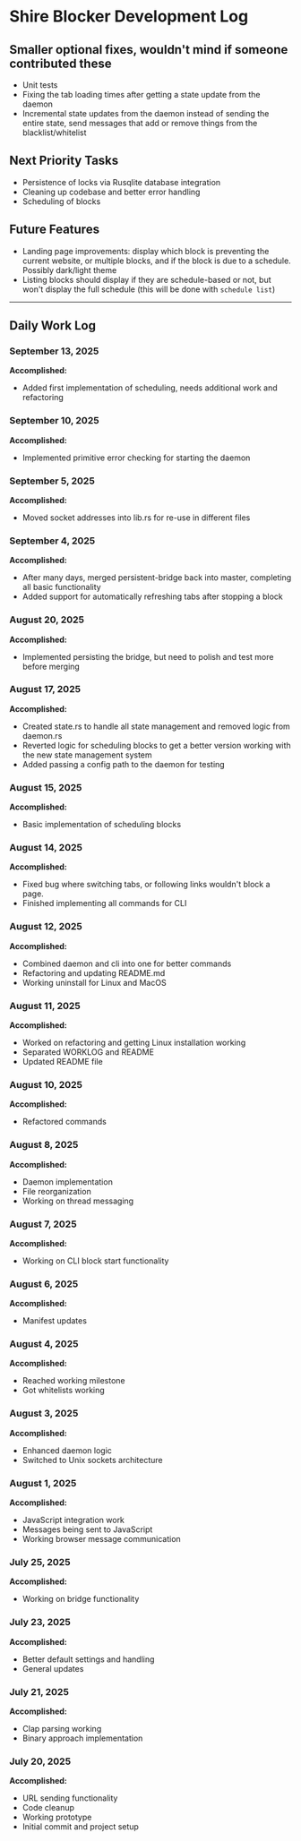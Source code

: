 # Shire Blocker Development Log

## Smaller optional fixes, wouldn't mind if someone contributed these
- Unit tests
- Fixing the tab loading times after getting a state update from the daemon
- Incremental state updates from the daemon instead of sending the entire state, send messages that add or remove things from the blacklist/whitelist

## Next Priority Tasks
- Persistence of locks via Rusqlite database integration
- Cleaning up codebase and better error handling
- Scheduling of blocks

## Future Features
- Landing page improvements: display which block is preventing the current website, or multiple blocks, and if the block is due to a schedule. Possibly dark/light theme
- Listing blocks should display if they are schedule-based or not, but won't display the full schedule (this will be done with `schedule list`)

---

## Daily Work Log

### September 13, 2025
**Accomplished:**
- Added first implementation of scheduling, needs additional work and refactoring

### September 10, 2025
**Accomplished:**
- Implemented primitive error checking for starting the daemon

### September 5, 2025
**Accomplished:**
- Moved socket addresses into lib.rs for re-use in different files

### September 4, 2025
**Accomplished:**
- After many days, merged persistent-bridge back into master, completing all basic functionality
- Added support for automatically refreshing tabs after stopping a block

### August 20, 2025
**Accomplished:**
- Implemented persisting the bridge, but need to polish and test more before merging

### August 17, 2025
**Accomplished:**
- Created state.rs to handle all state management and removed logic from daemon.rs
- Reverted logic for scheduling blocks to get a better version working with the new state management system
- Added passing a config path to the daemon for testing

### August 15, 2025
**Accomplished:**
- Basic implementation of scheduling blocks

### August 14, 2025
**Accomplished:**
- Fixed bug where switching tabs, or following links wouldn't block a page.
- Finished implementing all commands for CLI

### August 12, 2025
**Accomplished:**
- Combined daemon and cli into one for better commands 
- Refactoring and updating README.md 
- Working uninstall for Linux and MacOS

### August 11, 2025
**Accomplished:**
- Worked on refactoring and getting Linux installation working
- Separated WORKLOG and README
- Updated README file

### August 10, 2025
**Accomplished:**
- Refactored commands 

### August 8, 2025
**Accomplished:**
- Daemon implementation 
- File reorganization 
- Working on thread messaging 

### August 7, 2025
**Accomplished:**
- Working on CLI block start functionality 

### August 6, 2025
**Accomplished:**
- Manifest updates 

### August 4, 2025
**Accomplished:**
- Reached working milestone 
- Got whitelists working 

### August 3, 2025
**Accomplished:**
- Enhanced daemon logic 
- Switched to Unix sockets architecture 

### August 1, 2025
**Accomplished:**
- JavaScript integration work 
- Messages being sent to JavaScript 
- Working browser message communication 

### July 25, 2025
**Accomplished:**
- Working on bridge functionality 

### July 23, 2025
**Accomplished:**
- Better default settings and handling 
- General updates 

### July 21, 2025
**Accomplished:**
- Clap parsing working 
- Binary approach implementation 

### July 20, 2025
**Accomplished:**
- URL sending functionality 
- Code cleanup 
- Working prototype 
- Initial commit and project setup 
